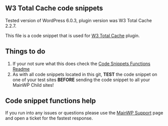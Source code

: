 ## W3 Total Cache code snippets

Tested version of WordPress 6.0.3, plugin version was W3 Total Cache 2.2.7.

This file is a code snippet that is used for [W3 Total Cache](https://wordpress.org/plugins/w3-total-cache/) plugin. 

## Things to do

1. If your not sure what this does check the [Code Snippets Functions Readme](https://github.com/mainwp/Code-Snippets-Functions/blob/master/README.md)
2. As with all code snippets located in this git, **TEST** the code snippet on one of your test sites **BEFORE** sending the code snippet to all your MainWP Child sites!

## Code snippet functions help

If you run into any issues or questions please use the [MainWP Support](https://mainwp.com/support/) page and open a ticket for the fastest response.
